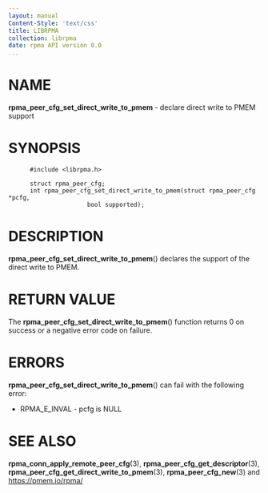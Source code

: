 ```yaml
---
layout: manual
Content-Style: 'text/css'
title: LIBRPMA
collection: librpma
date: rpma API version 0.0
...
```


[comment]: <> (SPDX-License-Identifier: BSD-3-Clause)
[comment]: <> (Copyright 2020, Intel Corporation)

NAME
====

**rpma\_peer\_cfg\_set\_direct\_write\_to\_pmem** - declare direct write
to PMEM support

SYNOPSIS
========

          #include <librpma.h>

          struct rpma_peer_cfg;
          int rpma_peer_cfg_set_direct_write_to_pmem(struct rpma_peer_cfg *pcfg,
                          bool supported);

DESCRIPTION
===========

**rpma\_peer\_cfg\_set\_direct\_write\_to\_pmem**() declares the support
of the direct write to PMEM.

RETURN VALUE
============

The **rpma\_peer\_cfg\_set\_direct\_write\_to\_pmem**() function returns
0 on success or a negative error code on failure.

ERRORS
======

**rpma\_peer\_cfg\_set\_direct\_write\_to\_pmem**() can fail with the
following error:

-   RPMA\_E\_INVAL - pcfg is NULL

SEE ALSO
========

**rpma\_conn\_apply\_remote\_peer\_cfg**(3),
**rpma\_peer\_cfg\_get\_descriptor**(3),
**rpma\_peer\_cfg\_get\_direct\_write\_to\_pmem**(3),
**rpma\_peer\_cfg\_new**(3) and https://pmem.io/rpma/
